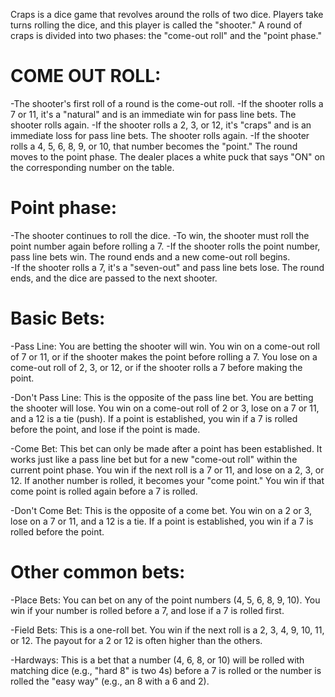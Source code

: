 Craps is a dice game that revolves around the rolls of two dice. 
Players take turns rolling the dice, and this player is called the "shooter." 
A round of craps is divided into two phases: the "come-out roll" and the "point phase."

COME OUT ROLL:
===================================================================================================================
-The shooter's first roll of a round is the come-out roll.
-If the shooter rolls a 7 or 11, it's a "natural" and is an immediate win for pass line bets. The shooter rolls again.
-If the shooter rolls a 2, 3, or 12, it's "craps" and is an immediate loss for pass line bets. The shooter rolls again.
-If the shooter rolls a 4, 5, 6, 8, 9, or 10, that number becomes the "point." The round moves to the point phase. The dealer places a white puck that says "ON" on the corresponding number on the table.

Point phase:
===================================================================================================================
-The shooter continues to roll the dice.
-To win, the shooter must roll the point number again before rolling a 7.
-If the shooter rolls the point number, pass line bets win. The round ends and a new come-out roll begins.\
-If the shooter rolls a 7, it's a "seven-out" and pass line bets lose. The round ends, and the dice are passed to the next shooter.

Basic Bets:
===================================================================================================================
-Pass Line: You are betting the shooter will win. You win on a come-out roll of 7 or 11, or if the shooter makes the point before rolling a 7. You lose on a come-out roll of 2, 3, or 12, or if the shooter rolls a 7 before making the point.

-Don't Pass Line: This is the opposite of the pass line bet. You are betting the shooter will lose. You win on a come-out roll of 2 or 3, lose on a 7 or 11, and a 12 is a tie (push). If a point is established, you win if a 7 is rolled before the point, and lose if the point is made.

-Come Bet: This bet can only be made after a point has been established. It works just like a pass line bet but for a new "come-out roll" within the current point phase. You win if the next roll is a 7 or 11, and lose on a 2, 3, or 12. If another number is rolled, it becomes your "come point." You win if that come point is rolled again before a 7 is rolled.

-Don't Come Bet: This is the opposite of a come bet. You win on a 2 or 3, lose on a 7 or 11, and a 12 is a tie. If a point is established, you win if a 7 is rolled before the point.

Other common bets:
===================================================================================================================
-Place Bets: You can bet on any of the point numbers (4, 5, 6, 8, 9, 10). You win if your number is rolled before a 7, and lose if a 7 is rolled first.

-Field Bets: This is a one-roll bet. You win if the next roll is a 2, 3, 4, 9, 10, 11, or 12. The payout for a 2 or 12 is often higher than the others.

-Hardways: This is a bet that a number (4, 6, 8, or 10) will be rolled with matching dice (e.g., "hard 8" is two 4s) before a 7 is rolled or the number is rolled the "easy way" (e.g., an 8 with a 6 and 2).